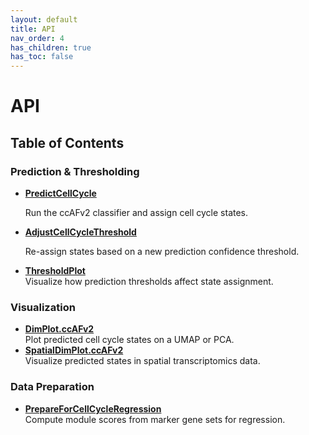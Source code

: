 ```yaml
---
layout: default
title: API
nav_order: 4
has_children: true
has_toc: false
---
```


# API

## Table of Contents

### Prediction & Thresholding
  - **[PredictCellCycle](https://plaisier-lab.github.io/ccafv2_R/src/PredictCellCycle.html)**

     Run the ccAFv2 classifier and assign cell cycle states.
  - **[AdjustCellCycleThreshold](https://plaisier-lab.github.io/ccafv2_R/src/adjustcellcyclethreshold.html)**

    Re-assign states based on a new prediction confidence threshold.
  - **[ThresholdPlot](https://plaisier-lab.github.io/ccafv2_R/src/thresholdplot.html)**  
    Visualize how prediction thresholds affect state assignment.

### Visualization
  - **[DimPlot.ccAFv2](https://plaisier-lab.github.io/ccafv2_R/src/dimplotccafv2.html)**  
    Plot predicted cell cycle states on a UMAP or PCA.
  - **[SpatialDimPlot.ccAFv2](https://plaisier-lab.github.io/ccafv2_R/src/spatialdimplotccafv2.html)**  
    Visualize predicted states in spatial transcriptomics data.

### Data Preparation
  -  **[PrepareForCellCycleRegression](https://plaisier-lab.github.io/ccafv2_R/src/prepareforcellcycleregression.html)**  
    Compute module scores from marker gene sets for regression.
